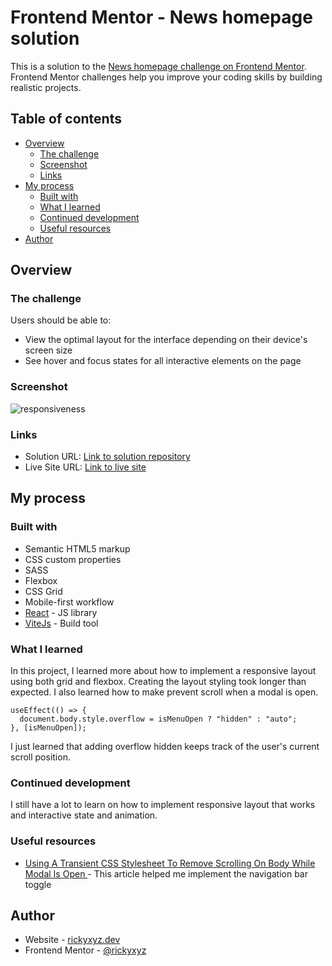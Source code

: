 # Frontend Mentor - News homepage solution

This is a solution to the [News homepage challenge on Frontend Mentor](https://www.frontendmentor.io/challenges/news-homepage-H6SWTa1MFl). Frontend Mentor challenges help you improve your coding skills by building realistic projects.

## Table of contents

- [Overview](#overview)
  - [The challenge](#the-challenge)
  - [Screenshot](#screenshot)
  - [Links](#links)
- [My process](#my-process)
  - [Built with](#built-with)
  - [What I learned](#what-i-learned)
  - [Continued development](#continued-development)
  - [Useful resources](#useful-resources)
- [Author](#author)

## Overview

### The challenge

Users should be able to:

- View the optimal layout for the interface depending on their device's screen size
- See hover and focus states for all interactive elements on the page

### Screenshot

![responsiveness](./screenshots/responsiveness.gif)

### Links

- Solution URL: [Link to solution repository](https://github.com/rickyxyz/frontendmentor-projects/tree/main/react/news-homepage-main)
- Live Site URL: [Link to live site](https://rickyxyz.dev/frontendmentor-projects/news-homepage-main/index.html)

## My process

### Built with

- Semantic HTML5 markup
- CSS custom properties
- SASS
- Flexbox
- CSS Grid
- Mobile-first workflow
- [React](https://reactjs.org/) - JS library
- [ViteJs](https://vitejs.dev/) - Build tool

### What I learned

In this project, I learned more about how to implement a responsive layout using both grid and flexbox. Creating the layout styling took longer than expected. I also learned how to make prevent scroll when a modal is open.

```tsx
useEffect(() => {
  document.body.style.overflow = isMenuOpen ? "hidden" : "auto";
}, [isMenuOpen]);
```

I just learned that adding overflow hidden keeps track of the user's current scroll position.

### Continued development

I still have a lot to learn on how to implement responsive layout that works and interactive state and animation.

### Useful resources

- [Using A Transient CSS Stylesheet To Remove Scrolling On Body While Modal Is Open ](https://www.bennadel.com/blog/4442-using-a-transient-css-stylesheet-to-remove-scrolling-on-body-while-modal-is-open.htm) - This article helped me implement the navigation bar toggle

## Author

- Website - [rickyxyz.dev](https://rickyxyz.dev/)
- Frontend Mentor - [@rickyxyz](https://www.frontendmentor.io/profile/rickyxyz)
